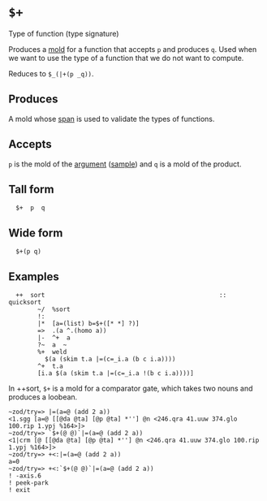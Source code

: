 `$+`
====

Type of function (type signature)

Produces a [mold]() for a function that accepts `p` and produces `q`. Used when we want to use the type of a function that we do not want to compute.

Reduces to `$_(|+(p _q))`.

Produces
--------

A mold whose [span]() is used to validate the types of functions.

Accepts
-------

`p` is the mold of the [argument]() ([sample]()) and `q` is a mold of the product.

Tall form
---------

      $+  p  q

Wide form
---------

      $+(p q)

Examples
--------

      ++  sort                                                ::  quicksort
            ~/  %sort
            !:
            |*  [a=(list) b=$+([* *] ?)]
            =>  .(a ^.(homo a))
            |-  ^+  a
            ?~  a  ~
            %+  weld
              $(a (skim t.a |=(c=_i.a (b c i.a))))
            ^+  t.a
            [i.a $(a (skim t.a |=(c=_i.a !(b c i.a))))]

In ++sort, `$+` is a mold for a comparator gate, which takes two nouns
and produces a loobean.

    ~zod/try=> |=(a=@ (add 2 a))
    <1.sgg [a=@ [[@da @ta] [@p @ta] *''] @n <246.qra 41.uuw 374.glo 100.rip 1.ypj %164>]>
    ~zod/try=> `$+(@ @)`|=(a=@ (add 2 a))
    <1|crm [@ [[@da @ta] [@p @ta] *''] @n <246.qra 41.uuw 374.glo 100.rip 1.ypj %164>]>
    ~zod/try=> +<:|=(a=@ (add 2 a))
    a=0
    ~zod/try=> +<:`$+(@ @)`|=(a=@ (add 2 a))
    ! -axis.6
    ! peek-park
    ! exit
